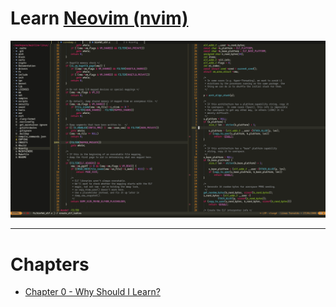 # Learn [Neovim (nvim)](https://github.com/neovim/neovim)

![nvim Screenshot](./media/preview.png)

---

# Chapters

* [Chapter 0 - Why Should I Learn?](chapters/00-why-should-i-learn.md)
